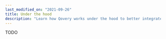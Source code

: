 ```yaml
---
last_modified_on: "2021-09-26"
title: Under the hood
description: "Learn how Qovery works under the hood to better integrates it into your tech stack"
---
```


TODO



